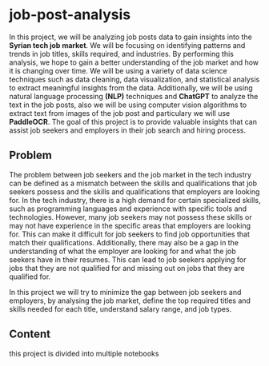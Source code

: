 # job-post-analysis

In this project, we will be analyzing job posts data to gain insights into the **Syrian tech job market**. We will be focusing on identifying patterns and trends in job titles, skills required, and industries. By performing this analysis, we hope to gain a better understanding of the job market and how it is changing over time. We will be using a variety of data science techniques such as data cleaning, data visualization, and statistical analysis to extract meaningful insights from the data. Additionally, we will be using natural language processing **(NLP)** techniques and **ChatGPT** to analyze the text in the job posts, also we will be using computer vision algorithms to extract text from images of the job post and particulary we will use **PaddleOCR**. The goal of this project is to provide valuable insights that can assist job seekers and employers in their job search and hiring process.

## Problem

The problem between job seekers and the job market in the tech industry can be defined as a mismatch between the skills and qualifications that job seekers possess and the skills and qualifications that employers are looking for. In the tech industry, there is a high demand for certain specialized skills, such as programming languages and experience with specific tools and technologies. However, many job seekers may not possess these skills or may not have experience in the specific areas that employers are looking for. This can make it difficult for job seekers to find job opportunities that match their qualifications. Additionally, there may also be a gap in the understanding of what the employer are looking for and what the job seekers have in their resumes. This can lead to job seekers applying for jobs that they are not qualified for and missing out on jobs that they are qualified for.

In this project we will try to minimize the gap between job seekers and employers, by analysing the job market, define the top required titles and skills needed for each title, understand salary range, and job types.

## Content

this project is divided into multiple notebooks
